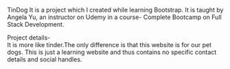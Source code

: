 TinDog
It is a project which I created while learning Bootstrap.
It is taught by Angela Yu, an instructor on Udemy in a course- Complete Bootcamp on Full Stack Development.

Project details-  
It is more like tinder.The only difference is that this website is for our pet dogs.
This is just a learning website and thus contains no specific contact details and social handles. 

